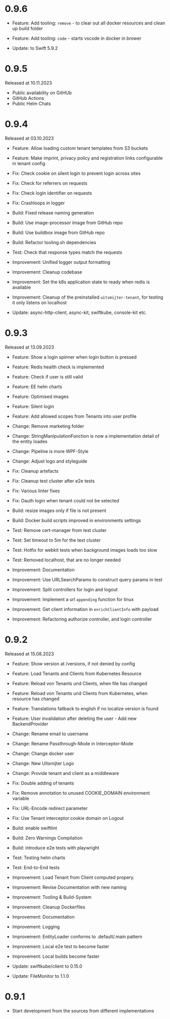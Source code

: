 # 0.9.6

- Feature: Add tooling: `remove` - to clear out all docker resources and clean up build folder
- Feature: Add tooling: `code` - starts vscode in docker in brower

- Update: to Swift 5.9.2


# 0.9.5

Released at 10.11.2023

- Public availability on GitHUb
- GitHub Actions
- Public Helm Chats

# 0.9.4

Released at 03.10.2023

- Feature: Allow loading custom tenant templates from S3 buckets
- Feature: Make imprint, privacy policy and registration links configurable in tenant config

- Fix: Check cookie on silent login to prevent login across sites
- Fix: Check for referrers on requests
- Fix: Check login identifier on requests
- Fix: Crashloops in logger

- Build: Fixed release naming generation
- Build: Use image-processor image from GitHub repo
- Build: Use buildbox image from GitHub repo
- Build: Refactor tooling.sh dependencies

- Test: Check that response types match the requests

- Improvement: Unified logger output formatting
- Improvement: Cleanup codebase
- Improvement: Set the k8s application state to ready when redis is available
- Improvement: Cleanup of the preinstalled `uitsmijter-tenant`, for testing it only listens on localhost

- Update: async-http-client, async-kit, swiftkube, console-kit etc.

# 0.9.3

Released at 13.09.2023

- Feature: Show a login spinner when login button is pressed
- Feature: Redis health check is implemented
- Feature: Check if user is still valid
- Feature: EE helm charts
- Feature: Optimised images
- Feature: Silent login
- Feature: Add allowed scopes from Tenants into user profile

- Change: Remove marketing folder
- Change: StringManipulationFunction is now a implementation detail of the entity loades
- Change: Pipeline is more WPF-Style
- Change: Adjust logo and styleguide

- Fix: Cleanup artefacts
- Fix: Cleanup test cluster after e2e tests
- Fix: Various linter fixes
- Fix: Oauth login when tenant could not be selected

- Build: resize images only if file is not present
- Build: Docker build scripts improved in environments settings

- Test: Remove cert-manager from test cluster
- Test: Set timeout to 5m for the test cluster
- Test: Hotfix for webkit tests when background images loads too slow
- Test: Removed localhost, that are no longer needed

- Improvement: Documentation
- Improvement: Use URLSearchParams to construct query params in test
- Improvement: Split controllers for login and logout
- Improvement: Implement a url `appending` function for linux
- Improvement: Get client information in `enrichClientInfo` with payload
- Improvement: Refactoring authorize controller, and login controller

# 0.9.2

Released at 15.08.2023

- Feature: Show version at /versions, if not denied by config
- Feature: Load Tenants and Clients from Kubernetes Resource
- Feature: Reload von Tenants und Clients, when file has changed
- Feature: Reload von Tenants und Clients from Kubernetes, when resource has changed
- Feature: Translations fallback to english if no localize version is found
- Feature: User invalidation after deleting the user - Add new BackendProvider

- Change: Rename email to username
- Change: Rename Passthrough-Mode in Interceptor-Mode
- Change: Change docker user
- Change: New Uitsmijter Logo
- Change: Provide tenant and client as a middleware

- Fix: Double adding of tenants
- Fix: Remove annotation to unused COOKIE_DOMAIN environment variable
- Fix: URL-Encode redirect parameter
- Fix: Use Tenant interceptor cookie domain on Logout

- Build: enable swiftlint
- Build: Zero Warnings Compilation
- Build: introduce e2e tests with playwright

- Test: Testing helm charts
- Test: End-to-End tests

- Improvement: Load Tenant from Client computed propery.
- Improvement: Revise Documentation with new naming
- Improvement: Tooling & Build-System
- Improvement: Cleanup Dockerfiles
- Improvement: Documentation
- Improvement: Logging
- Improvement: EntityLoader conforms to .default/.main pattern
- Improvement: Local e2e test to become faster
- Improvement: Local builds become faster

- Update: swiftkube/client to 0.15.0
- Update: FileMonitor to 1.1.0

# 0.9.1

- Start development from the sources from different implementations 
